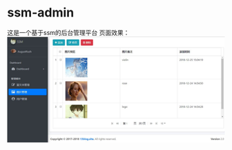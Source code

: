 # ssm-admin
这是一个基于ssm的后台管理平台
页面效果：
![](https://github.com/AUGUSTRUSH8/ssm-admin/blob/master/notebook/page.jpg)
